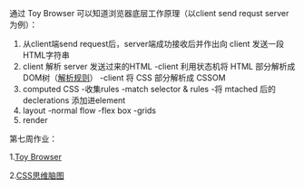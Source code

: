 

通过 Toy Browser 可以知道浏览器底层工作原理（以client send requst server 为例）：
1. 从client端send request后，server端成功接收后并作出向 client 发送一段HTML字符串
2. client 解析 server 发送过来的HTML
    -client 利用状态机将 HTML 部分解析成 DOM树（[解析规则](https://html.spec.whatwg.org/multipage/parsing.html#data-state)）
    -client 将 CSS 部分解析成 CSSOM
3. computed CSS
    -收集rules
    -match selector & rules
    -将 mtached 后的 declerations 添加进element 
4. layout
    -normal flow
    -flex box
    -grids
5. render

第七周作业：

1.[Toy Browser](https://github.com/apacheao/Frontend-01-Template/tree/master/week07/Toy%20Browser)

2.[CSS思维脑图](https://github.com/apacheao/Frontend-01-Template/blob/master/week07/CSS%E6%80%9D%E7%BB%B4%E8%84%91%E5%9B%BE/CSS%E6%80%9D%E7%BB%B4%E8%84%91%E5%9B%BE.xmind)
